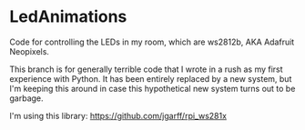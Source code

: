 # LedAnimations
Code for controlling the LEDs in my room, which are ws2812b, AKA Adafruit Neopixels.

This branch is for generally terrible code that I wrote in a rush as my first experience with Python. It has been entirely replaced by a new system, but I'm keeping this around in case this hypothetical new system turns out to be garbage.

I'm using this library:
https://github.com/jgarff/rpi_ws281x
